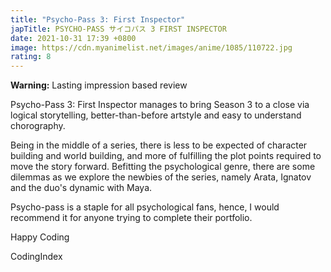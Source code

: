 ```yaml
---
title: "Psycho-Pass 3: First Inspector"
japTitle: PSYCHO-PASS サイコパス 3 FIRST INSPECTOR
date: 2021-10-31 17:39 +0800
image: https://cdn.myanimelist.net/images/anime/1085/110722.jpg
rating: 8
---
```


**Warning:** Lasting impression based review

Psycho-Pass 3: First Inspector manages to bring Season 3 to a close via logical storytelling, better-than-before artstyle and easy to understand chorography.

Being in the middle of a series, there is less to be expected of character building and world building, and more of fulfilling the plot points required to move the story forward. Befitting the psychological genre, there are some dilemmas as we explore the newbies of the series, namely Arata, Ignatov and the duo's dynamic with Maya.

Psycho-pass is a staple for all psychological fans, hence, I would recommend it for anyone trying to complete their portfolio.

Happy Coding

CodingIndex
